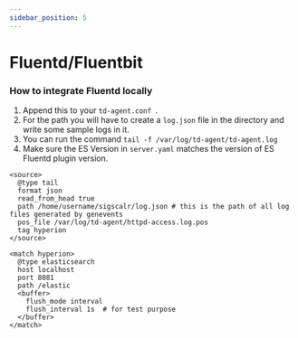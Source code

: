 ```yaml
---
sidebar_position: 5
---
```


# Fluentd/Fluentbit

### How to integrate Fluentd locally

 1. Append this to your `td-agent.conf `.
 2. For the path you will have to create a `log.json` file in the directory and write some sample logs in it.
 3. You can run the command `tail -f /var/log/td-agent/td-agent.log`
 4. Make sure the ES Version in `server.yaml` matches the version of ES Fluentd plugin version.

 ```
 <source>
   @type tail
   format json
   read_from_head true
   path /home/username/sigscalr/log.json # this is the path of all log files generated by genevents
   pos_file /var/log/td-agent/httpd-access.log.pos
   tag hyperion
 </source>

 <match hyperion>
   @type elasticsearch
   host localhost
   port 8081
   path /elastic
   <buffer>
     flush_mode interval
     flush_interval 1s  # for test purpose
   </buffer>
 </match>
 ```
 